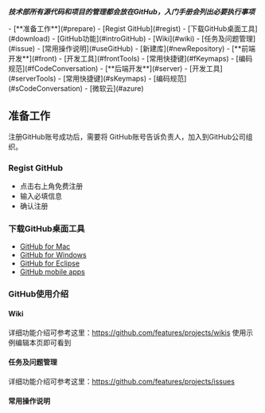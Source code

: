 ***技术部所有源代码和项目的管理都会放在GitHub，入门手册会列出必要执行事项***

<p></p>
- [**准备工作**](#prepare)
	- [Regist GitHub](#regist)
	- [下载GitHub桌面工具](#download)
	- [GitHub功能](#introGitHub)
		- [Wiki](#wiki)
		- [任务及问题管理](#issue)
		- [常用操作说明](#useGitHub)
			- [新建库](#newRepository)
- [**前端开发**](#front)
	- [开发工具](#frontTools)
	- [常用快捷键](#fKeymaps)
	- [编码规范](#fCodeConversation)
- [**后端开发**](#server)
	- [开发工具](#serverTools)
	- [常用快捷键](#sKeymaps)
	- [编码规范](#sCodeConversation)
	- [微软云](#azure)

## 准备工作

注册GitHub账号成功后，需要将	GitHub账号告诉负责人，加入到GitHub公司组织。

### Regist GitHub

- 点击右上角免费注册
- 输入必填信息
- 确认注册

### 下载GitHub桌面工具	

- [GitHub for Mac](http://mac.github.com/)
- [GitHub for Windows](http://windows.github.com/)
- [GitHub for Eclipse](http://eclipse.github.com/)
- [GitHub mobile apps](http://mobile.github.com/)

### GitHub使用介绍 

#### Wiki

详细功能介绍可参考这里：https://github.com/features/projects/wikis
使用示例编辑本页即可看到

#### 任务及问题管理

详细功能介绍可参考这里：https://github.com/features/projects/issues

#### 常用操作说明


